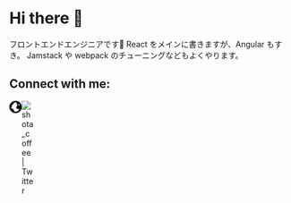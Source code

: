 # Hi there 👋
フロントエンドエンジニアです🙌
React をメインに書きますが、Angular もすき。
Jamstack や webpack のチューニングなどもよくやります。

## Connect with me:

[<img align="left" alt="shota.coffee" width="22px" src="https://raw.githubusercontent.com/iconic/open-iconic/master/svg/globe.svg" />][website]

[<img align="left" alt="shota_coffee | Twitter" width="22px" src="https://cdn.jsdelivr.net/npm/simple-icons@v3/icons/twitter.svg" />][twitter]


[website]: https://shota.coffee
[twitter]: https://twitter.com/shota_coffee
